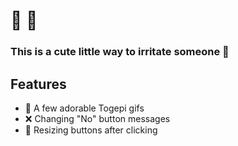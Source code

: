 # 💖 💖

### This is a cute little way to irritate someone 🌹

## Features
- 🥰 A few adorable Togepi gifs
- ❌ Changing "No" button messages
- 🔄 Resizing buttons after clicking
